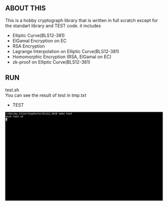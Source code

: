## ABOUT THIS
This is a hobby cryptograph library that is written in full scratch except for the standart library and TEST code.
it includes
- Elliptic Curve(BLS12-381)
- ElGamal Encryption on EC
- RSA Encryption
- Lagrange Interpolation on Elliptic Curve(BLS12-381)
- Homomorphic Encryption (RSA, ElGamal on EC)
- zk-proof on Elliptic Curve(BLS12-381)

## RUN
test.sh\
You can see the result of test in tmp.txt

- TEST

![TEST_LOG](./docs/test_log.gif)
